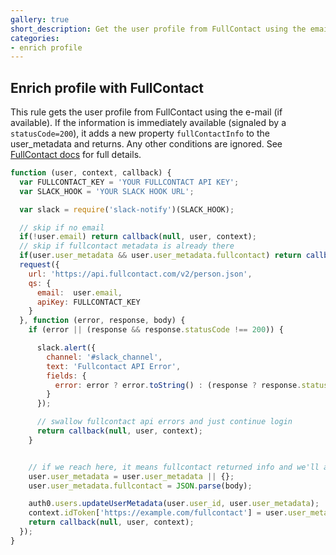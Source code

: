 ```yaml
---
gallery: true
short_description: Get the user profile from FullContact using the email then add a new property to user_metadata
categories:
- enrich profile
---
```

## Enrich profile with FullContact

This rule gets the user profile from FullContact using the e-mail (if available). If the information is immediately available (signaled by a `statusCode=200`), it adds a new property `fullContactInfo` to the user_metadata and returns. Any other conditions are ignored. See [FullContact docs](http://www.fullcontact.com/developer/docs/) for full details.

```js
function (user, context, callback) {
  var FULLCONTACT_KEY = 'YOUR FULLCONTACT API KEY';
  var SLACK_HOOK = 'YOUR SLACK HOOK URL';

  var slack = require('slack-notify')(SLACK_HOOK);

  // skip if no email
  if(!user.email) return callback(null, user, context);
  // skip if fullcontact metadata is already there
  if(user.user_metadata && user.user_metadata.fullcontact) return callback(null, user, context);
  request({
    url: 'https://api.fullcontact.com/v2/person.json',
    qs: {
      email:  user.email,
      apiKey: FULLCONTACT_KEY
    }
  }, function (error, response, body) {
    if (error || (response && response.statusCode !== 200)) {

      slack.alert({
        channel: '#slack_channel',
        text: 'Fullcontact API Error',
        fields: {
          error: error ? error.toString() : (response ? response.statusCode + ' ' + body : '')
        }
      });

      // swallow fullcontact api errors and just continue login
      return callback(null, user, context);
    }


    // if we reach here, it means fullcontact returned info and we'll add it to the metadata
    user.user_metadata = user.user_metadata || {};
    user.user_metadata.fullcontact = JSON.parse(body);

    auth0.users.updateUserMetadata(user.user_id, user.user_metadata);
    context.idToken['https://example.com/fullcontact'] = user.user_metadata.fullcontact;
    return callback(null, user, context);
  });
}
```
